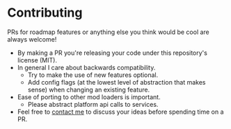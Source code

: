 # Contributing

PRs for roadmap features or anything else you think would be cool are always welcome!

- By making a PR you're releasing your code under this repository's license (MIT). 
- In general I care about backwards compatibility. 
    - Try to make the use of new features optional. 
    - Add config flags (at the lowest level of abstraction that makes sense) when changing an existing feature.
- Ease of porting to other mod loaders is important. 
    - Please abstract platform api calls to services. 
- Feel free to [contact me](https://moddingtutorials.org/discord) to discuss your ideas before spending time on a PR.
